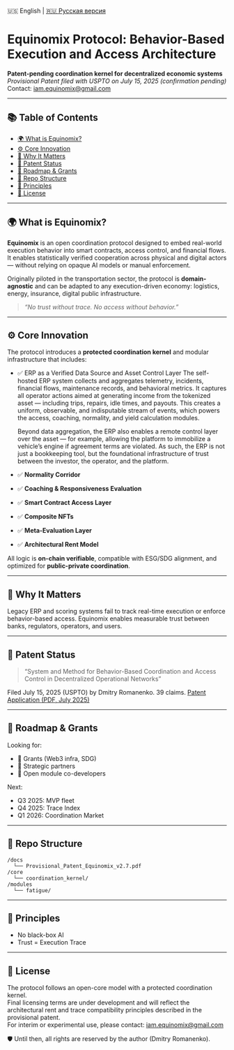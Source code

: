 🇺🇸 English | [🇷🇺 Русская версия](./README_RU.md)
# Equinomix Protocol: Behavior-Based Execution and Access Architecture

**Patent-pending coordination kernel for decentralized economic systems**  
_Provisional Patent filed with USPTO on July 15, 2025 (confirmation pending)_  
Contact: iam.equinomix@gmail.com

---

## 📚 Table of Contents

- [🌍 What is Equinomix?](#-what-is-equinomix)
- [⚙️ Core Innovation](#️-core-innovation)
- [🧠 Why It Matters](#-why-it-matters)
- [🔐 Patent Status](#-patent-status)
- [🚀 Roadmap & Grants](#-roadmap--grants)
- [📂 Repo Structure](#-repo-structure)
- [🧠 Principles](#-principles)
- [🙌 License](#-license)

---

## 🌍 What is Equinomix?

**Equinomix** is an open coordination protocol designed to embed real-world execution behavior into smart contracts, access control, and financial flows. It enables statistically verified cooperation across physical and digital actors — without relying on opaque AI models or manual enforcement.

Originally piloted in the transportation sector, the protocol is **domain-agnostic** and can be adapted to any execution-driven economy: logistics, energy, insurance, digital public infrastructure.

> _“No trust without trace. No access without behavior.”_

---

## ⚙️ Core Innovation

The protocol introduces a **protected coordination kernel** and modular infrastructure that includes:

- ✅ ERP as a Verified Data Source and Asset Control Layer
  The self-hosted ERP system collects and aggregates telemetry, incidents, financial flows, maintenance records, and           behavioral metrics. It captures all operator actions aimed at generating income from the tokenized asset — including         trips, repairs, idle times, and payouts. This creates a uniform, observable, and indisputable stream of events, which        powers the access, coaching, normality, and yield calculation modules.

  Beyond data aggregation, the ERP also enables a remote control layer over the asset — for example, allowing the platform     to immobilize a vehicle’s engine if agreement terms are violated. As such, the ERP is not just a bookkeeping tool, but the   foundational infrastructure of trust between the investor, the operator, and the platform.
  
- ✅ **Normality Corridor**
- ✅ **Coaching & Responsiveness Evaluation**
- ✅ **Smart Contract Access Layer**
- ✅ **Composite NFTs**
- ✅ **Meta-Evaluation Layer**
- ✅ **Architectural Rent Model**

All logic is **on-chain verifiable**, compatible with ESG/SDG alignment, and optimized for **public-private coordination**.

---

## 🧠 Why It Matters

Legacy ERP and scoring systems fail to track real-time execution or enforce behavior-based access. Equinomix enables measurable trust between banks, regulators, operators, and users.

---

## 🔐 Patent Status

> “System and Method for Behavior-Based Coordination and Access Control in Decentralized Operational Networks”

Filed July 15, 2025 (USPTO) by Dmitry Romanenko. 39 claims. [Patent Application (PDF, July 2025)](./docs/Provisional_Patent_Equinomix_USPTO_2025.pdf)

---

## 🚀 Roadmap & Grants

Looking for:
- 💸 Grants (Web3 infra, SDG)
- 🤝 Strategic partners
- 👷 Open module co-developers

Next:
- Q3 2025: MVP fleet
- Q4 2025: Trace Index
- Q1 2026: Coordination Market

---

## 📂 Repo Structure

```
/docs
  └── Provisional_Patent_Equinomix_v2.7.pdf
/core
  └── coordination_kernel/
/modules
  └── fatigue/
```

---

## 🧠 Principles

- No black-box AI
- Trust = Execution Trace

---

## 🙌 License

The protocol follows an open-core model with a protected coordination kernel.  
Final licensing terms are under development and will reflect the architectural rent and trace compatibility principles described in the provisional patent.  
For interim or experimental use, please contact: iam.equinomix@gmail.com

🛡️ Until then, all rights are reserved by the author (Dmitry Romanenko).
